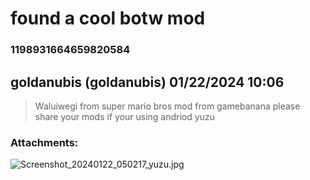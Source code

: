 # found a cool botw mod
### 1198931664659820584
## goldanubis (goldanubis) 01/22/2024 10:06 

> Waluiwegi from super mario bros mod from gamebanana please share your mods if your using andriod yuzu
### Attachments: 
![Screenshot_20240122_050217_yuzu.jpg](https://yuzudiscordbackup.s3.us-west-2.amazonaws.com/files-media/1198931664659820584_Screenshot_20240122_050217_yuzu.jpg)

